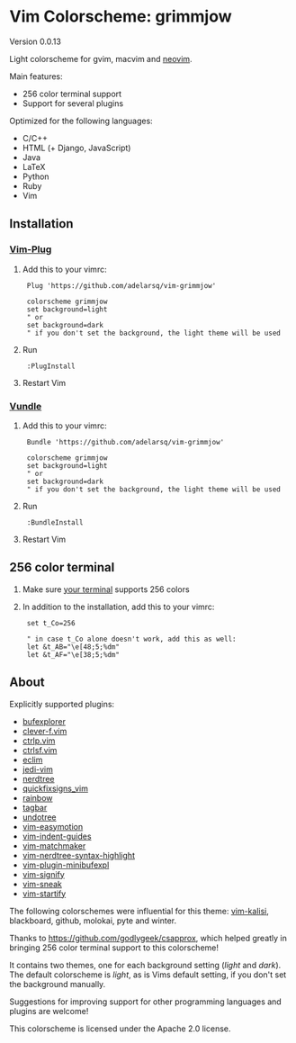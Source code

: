 # Vim Colorscheme: grimmjow

Version 0.0.13

Light colorscheme for gvim, macvim and [neovim](https://github.com/neovim/neovim).

Main features:

* 256 color terminal support
* Support for several plugins

Optimized for the following languages:

* C/C++
* HTML (+ Django, JavaScript)
* Java
* LaTeX
* Python
* Ruby
* Vim

## Installation

### [Vim-Plug](https://github.com/junegunn/vim-plug)

1. Add this to your vimrc:

        Plug 'https://github.com/adelarsq/vim-grimmjow'

        colorscheme grimmjow
        set background=light
        " or 
        set background=dark
        " if you don't set the background, the light theme will be used

2. Run

        :PlugInstall

3. Restart Vim

### [Vundle](https://github.com/adelarsq/vim-grimmjow)

1. Add this to your vimrc:

        Bundle 'https://github.com/adelarsq/vim-grimmjow'

        colorscheme grimmjow
        set background=light
        " or 
        set background=dark
        " if you don't set the background, the light theme will be used

2. Run

        :BundleInstall

3. Restart Vim

## 256 color terminal

1. Make sure [your terminal](http://fedoraproject.org/wiki/Features/256_Color_Terminals#Terminal_256_color_support_list) supports 256 colors

2. In addition to the installation, add this to your vimrc:

        set t_Co=256

        " in case t_Co alone doesn't work, add this as well:
        let &t_AB="\e[48;5;%dm"
        let &t_AF="\e[38;5;%dm"

## About

Explicitly supported plugins:

* [bufexplorer](https://github.com/jlanzarotta/bufexplorer)
* [clever-f.vim](https://github.com/rhysd/clever-f.vim)
* [ctrlp.vim](https://github.com/kien/ctrlp.vim)
* [ctrlsf.vim](https://github.com/dyng/ctrlsf.vim)
* [eclim](https://github.com/ervandew/eclim)
* [jedi-vim](https://github.com/davidhalter/jedi-vim)
* [nerdtree](https://github.com/scrooloose/nerdtree)
* [quickfixsigns_vim](https://github.com/tomtom/quickfixsigns_vim)
* [rainbow](https://github.com/luochen1990/rainbow)
* [tagbar](https://github.com/majutsushi/tagbar)
* [undotree](https://github.com/mbbill/undotree)
* [vim-easymotion](https://github.com/Lokaltog/vim-easymotion)
* [vim-indent-guides](https://github.com/nathanaelkane/vim-indent-guides)
* [vim-matchmaker](https://github.com/qstrahl/vim-matchmaker)
* [vim-nerdtree-syntax-highlight](https://github.com/tiagofumo/vim-nerdtree-syntax-highlight)
* [vim-plugin-minibufexpl](https://github.com/weynhamz/vim-plugin-minibufexpl)
* [vim-signify](https://github.com/mhinz/vim-signify)
* [vim-sneak](https://github.com/justinmk/vim-sneak)
* [vim-startify](https://github.com/mhinz/vim-startify)

The following colorschemes were influential for this theme: [vim-kalisi](https://github.com/freeo/vim-kalisi), blackboard, github, molokai, pyte and winter.

Thanks to https://github.com/godlygeek/csapprox, which helped greatly in
bringing 256 color terminal support to this colorscheme!

It contains two themes, one for each background setting (*light* and *dark*).
The default colorscheme is *light*, as is Vims default setting, if you don't set the background manually.

Suggestions for improving support for other programming languages and plugins are welcome!

This colorscheme is licensed under the Apache 2.0 license.

